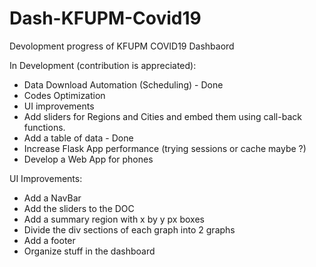 # Dash-KFUPM-Covid19
Devolopment progress of KFUPM COVID19 Dashbaord

In Development (contribution is appreciated):
- Data Download Automation (Scheduling) - Done
- Codes Optimization
- UI improvements
- Add sliders for Regions and Cities and embed them using call-back functions.
- Add a table of data - Done
- Increase Flask App performance (trying sessions or cache maybe ?)
- Develop a Web App for phones

UI Improvements:
- Add a NavBar
- Add the sliders to the DOC
- Add a summary region with x by y px boxes
- Divide the div sections of each graph into 2 graphs
- Add a footer
- Organize stuff in the dashboard